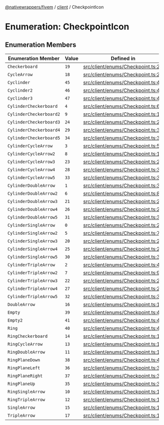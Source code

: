 [@nativewrappers/fivem](../../README.md) / [client](../README.md) / CheckpointIcon

# Enumeration: CheckpointIcon

## Enumeration Members

| Enumeration Member | Value | Defined in |
| ------ | ------ | ------ |
| `Checkerboard` | `19` | [src/client/enums/Checkpoint.ts:21](https://github.com/nativewrappers/fivem/blob/87bcb6b348baa538f549670f784fcd3ed14240d8/src/client/enums/Checkpoint.ts#L21) |
| `CycleArrow` | `18` | [src/client/enums/Checkpoint.ts:20](https://github.com/nativewrappers/fivem/blob/87bcb6b348baa538f549670f784fcd3ed14240d8/src/client/enums/Checkpoint.ts#L20) |
| `Cyclinder` | `45` | [src/client/enums/Checkpoint.ts:47](https://github.com/nativewrappers/fivem/blob/87bcb6b348baa538f549670f784fcd3ed14240d8/src/client/enums/Checkpoint.ts#L47) |
| `Cyclinder2` | `46` | [src/client/enums/Checkpoint.ts:48](https://github.com/nativewrappers/fivem/blob/87bcb6b348baa538f549670f784fcd3ed14240d8/src/client/enums/Checkpoint.ts#L48) |
| `Cyclinder3` | `47` | [src/client/enums/Checkpoint.ts:49](https://github.com/nativewrappers/fivem/blob/87bcb6b348baa538f549670f784fcd3ed14240d8/src/client/enums/Checkpoint.ts#L49) |
| `CylinderCheckerboard` | `4` | [src/client/enums/Checkpoint.ts:6](https://github.com/nativewrappers/fivem/blob/87bcb6b348baa538f549670f784fcd3ed14240d8/src/client/enums/Checkpoint.ts#L6) |
| `CylinderCheckerboard2` | `9` | [src/client/enums/Checkpoint.ts:11](https://github.com/nativewrappers/fivem/blob/87bcb6b348baa538f549670f784fcd3ed14240d8/src/client/enums/Checkpoint.ts#L11) |
| `CylinderCheckerboard3` | `24` | [src/client/enums/Checkpoint.ts:26](https://github.com/nativewrappers/fivem/blob/87bcb6b348baa538f549670f784fcd3ed14240d8/src/client/enums/Checkpoint.ts#L26) |
| `CylinderCheckerboard4` | `29` | [src/client/enums/Checkpoint.ts:31](https://github.com/nativewrappers/fivem/blob/87bcb6b348baa538f549670f784fcd3ed14240d8/src/client/enums/Checkpoint.ts#L31) |
| `CylinderCheckerboard5` | `34` | [src/client/enums/Checkpoint.ts:36](https://github.com/nativewrappers/fivem/blob/87bcb6b348baa538f549670f784fcd3ed14240d8/src/client/enums/Checkpoint.ts#L36) |
| `CylinderCycleArrow` | `3` | [src/client/enums/Checkpoint.ts:5](https://github.com/nativewrappers/fivem/blob/87bcb6b348baa538f549670f784fcd3ed14240d8/src/client/enums/Checkpoint.ts#L5) |
| `CylinderCycleArrow2` | `8` | [src/client/enums/Checkpoint.ts:10](https://github.com/nativewrappers/fivem/blob/87bcb6b348baa538f549670f784fcd3ed14240d8/src/client/enums/Checkpoint.ts#L10) |
| `CylinderCycleArrow3` | `23` | [src/client/enums/Checkpoint.ts:25](https://github.com/nativewrappers/fivem/blob/87bcb6b348baa538f549670f784fcd3ed14240d8/src/client/enums/Checkpoint.ts#L25) |
| `CylinderCycleArrow4` | `28` | [src/client/enums/Checkpoint.ts:30](https://github.com/nativewrappers/fivem/blob/87bcb6b348baa538f549670f784fcd3ed14240d8/src/client/enums/Checkpoint.ts#L30) |
| `CylinderCycleArrow5` | `33` | [src/client/enums/Checkpoint.ts:35](https://github.com/nativewrappers/fivem/blob/87bcb6b348baa538f549670f784fcd3ed14240d8/src/client/enums/Checkpoint.ts#L35) |
| `CylinderDoubleArrow` | `1` | [src/client/enums/Checkpoint.ts:3](https://github.com/nativewrappers/fivem/blob/87bcb6b348baa538f549670f784fcd3ed14240d8/src/client/enums/Checkpoint.ts#L3) |
| `CylinderDoubleArrow2` | `6` | [src/client/enums/Checkpoint.ts:8](https://github.com/nativewrappers/fivem/blob/87bcb6b348baa538f549670f784fcd3ed14240d8/src/client/enums/Checkpoint.ts#L8) |
| `CylinderDoubleArrow3` | `21` | [src/client/enums/Checkpoint.ts:23](https://github.com/nativewrappers/fivem/blob/87bcb6b348baa538f549670f784fcd3ed14240d8/src/client/enums/Checkpoint.ts#L23) |
| `CylinderDoubleArrow4` | `26` | [src/client/enums/Checkpoint.ts:28](https://github.com/nativewrappers/fivem/blob/87bcb6b348baa538f549670f784fcd3ed14240d8/src/client/enums/Checkpoint.ts#L28) |
| `CylinderDoubleArrow5` | `31` | [src/client/enums/Checkpoint.ts:33](https://github.com/nativewrappers/fivem/blob/87bcb6b348baa538f549670f784fcd3ed14240d8/src/client/enums/Checkpoint.ts#L33) |
| `CylinderSingleArrow` | `0` | [src/client/enums/Checkpoint.ts:2](https://github.com/nativewrappers/fivem/blob/87bcb6b348baa538f549670f784fcd3ed14240d8/src/client/enums/Checkpoint.ts#L2) |
| `CylinderSingleArrow2` | `5` | [src/client/enums/Checkpoint.ts:7](https://github.com/nativewrappers/fivem/blob/87bcb6b348baa538f549670f784fcd3ed14240d8/src/client/enums/Checkpoint.ts#L7) |
| `CylinderSingleArrow3` | `20` | [src/client/enums/Checkpoint.ts:22](https://github.com/nativewrappers/fivem/blob/87bcb6b348baa538f549670f784fcd3ed14240d8/src/client/enums/Checkpoint.ts#L22) |
| `CylinderSingleArrow4` | `25` | [src/client/enums/Checkpoint.ts:27](https://github.com/nativewrappers/fivem/blob/87bcb6b348baa538f549670f784fcd3ed14240d8/src/client/enums/Checkpoint.ts#L27) |
| `CylinderSingleArrow5` | `30` | [src/client/enums/Checkpoint.ts:32](https://github.com/nativewrappers/fivem/blob/87bcb6b348baa538f549670f784fcd3ed14240d8/src/client/enums/Checkpoint.ts#L32) |
| `CylinderTripleArrow` | `2` | [src/client/enums/Checkpoint.ts:4](https://github.com/nativewrappers/fivem/blob/87bcb6b348baa538f549670f784fcd3ed14240d8/src/client/enums/Checkpoint.ts#L4) |
| `CylinderTripleArrow2` | `7` | [src/client/enums/Checkpoint.ts:9](https://github.com/nativewrappers/fivem/blob/87bcb6b348baa538f549670f784fcd3ed14240d8/src/client/enums/Checkpoint.ts#L9) |
| `CylinderTripleArrow3` | `22` | [src/client/enums/Checkpoint.ts:24](https://github.com/nativewrappers/fivem/blob/87bcb6b348baa538f549670f784fcd3ed14240d8/src/client/enums/Checkpoint.ts#L24) |
| `CylinderTripleArrow4` | `27` | [src/client/enums/Checkpoint.ts:29](https://github.com/nativewrappers/fivem/blob/87bcb6b348baa538f549670f784fcd3ed14240d8/src/client/enums/Checkpoint.ts#L29) |
| `CylinderTripleArrow5` | `32` | [src/client/enums/Checkpoint.ts:34](https://github.com/nativewrappers/fivem/blob/87bcb6b348baa538f549670f784fcd3ed14240d8/src/client/enums/Checkpoint.ts#L34) |
| `DoubleArrow` | `16` | [src/client/enums/Checkpoint.ts:18](https://github.com/nativewrappers/fivem/blob/87bcb6b348baa538f549670f784fcd3ed14240d8/src/client/enums/Checkpoint.ts#L18) |
| `Empty` | `39` | [src/client/enums/Checkpoint.ts:41](https://github.com/nativewrappers/fivem/blob/87bcb6b348baa538f549670f784fcd3ed14240d8/src/client/enums/Checkpoint.ts#L41) |
| `Empty2` | `41` | [src/client/enums/Checkpoint.ts:43](https://github.com/nativewrappers/fivem/blob/87bcb6b348baa538f549670f784fcd3ed14240d8/src/client/enums/Checkpoint.ts#L43) |
| `Ring` | `40` | [src/client/enums/Checkpoint.ts:42](https://github.com/nativewrappers/fivem/blob/87bcb6b348baa538f549670f784fcd3ed14240d8/src/client/enums/Checkpoint.ts#L42) |
| `RingCheckerboard` | `14` | [src/client/enums/Checkpoint.ts:16](https://github.com/nativewrappers/fivem/blob/87bcb6b348baa538f549670f784fcd3ed14240d8/src/client/enums/Checkpoint.ts#L16) |
| `RingCycleArrow` | `13` | [src/client/enums/Checkpoint.ts:15](https://github.com/nativewrappers/fivem/blob/87bcb6b348baa538f549670f784fcd3ed14240d8/src/client/enums/Checkpoint.ts#L15) |
| `RingDoubleArrow` | `11` | [src/client/enums/Checkpoint.ts:13](https://github.com/nativewrappers/fivem/blob/87bcb6b348baa538f549670f784fcd3ed14240d8/src/client/enums/Checkpoint.ts#L13) |
| `RingPlaneDown` | `38` | [src/client/enums/Checkpoint.ts:40](https://github.com/nativewrappers/fivem/blob/87bcb6b348baa538f549670f784fcd3ed14240d8/src/client/enums/Checkpoint.ts#L40) |
| `RingPlaneLeft` | `36` | [src/client/enums/Checkpoint.ts:38](https://github.com/nativewrappers/fivem/blob/87bcb6b348baa538f549670f784fcd3ed14240d8/src/client/enums/Checkpoint.ts#L38) |
| `RingPlaneRight` | `37` | [src/client/enums/Checkpoint.ts:39](https://github.com/nativewrappers/fivem/blob/87bcb6b348baa538f549670f784fcd3ed14240d8/src/client/enums/Checkpoint.ts#L39) |
| `RingPlaneUp` | `35` | [src/client/enums/Checkpoint.ts:37](https://github.com/nativewrappers/fivem/blob/87bcb6b348baa538f549670f784fcd3ed14240d8/src/client/enums/Checkpoint.ts#L37) |
| `RingSingleArrow` | `10` | [src/client/enums/Checkpoint.ts:12](https://github.com/nativewrappers/fivem/blob/87bcb6b348baa538f549670f784fcd3ed14240d8/src/client/enums/Checkpoint.ts#L12) |
| `RingTripleArrow` | `12` | [src/client/enums/Checkpoint.ts:14](https://github.com/nativewrappers/fivem/blob/87bcb6b348baa538f549670f784fcd3ed14240d8/src/client/enums/Checkpoint.ts#L14) |
| `SingleArrow` | `15` | [src/client/enums/Checkpoint.ts:17](https://github.com/nativewrappers/fivem/blob/87bcb6b348baa538f549670f784fcd3ed14240d8/src/client/enums/Checkpoint.ts#L17) |
| `TripleArrow` | `17` | [src/client/enums/Checkpoint.ts:19](https://github.com/nativewrappers/fivem/blob/87bcb6b348baa538f549670f784fcd3ed14240d8/src/client/enums/Checkpoint.ts#L19) |
